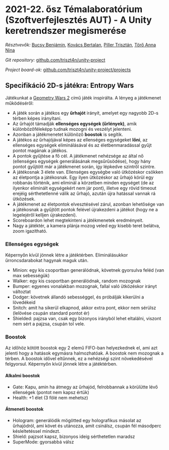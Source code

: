 # 2021-22. ősz Témalaboratórium (Szoftverfejlesztés AUT) - A Unity keretrendszer megismerése

*Résztvevők:* [Bucsy Benjámin](https://github.com/poiuztrewq1), [Kovács Bertalan](https://github.com/vercibar), [Piller Trisztán](https://github.com/triszt4n), [Törő Anna Nina](https://github.com/tetsuchii)

*Git repository:* [github.com/triszt4n/unity-project](https://github.com/triszt4n/unity-project/)

*Project board-ok:* [github.com/triszt4n/unity-project/projects](https://github.com/triszt4n/unity-project/projects)

## Specifikáció 2D-s játékra: Entropy Wars

Játékunkat a [Geometry Wars 2](https://www.youtube.com/watch?v=1E5b_wbspaQ) című játék inspirálta. A lényeg a játékmenet működéséről:

- A játék során a játékos egy **űrhajót** irányít, amelyet egy nagyobb 2D-s térben képes irányítani.
- Az űrhajót támadják **ellenséges egységek (űrlények)**, amik különbözőféleképp tudnak mozogni és veszélyt jelenteni.
- Azonban a játékmenetet különöző **boostok** is segítik.
- A játékos az űrhajójával képes az ellenséges egységeket **lőni**, az ellenséges egységek eliminálásával és az életbenmaradással gyűjt pontot magának a játékos.
- A pontok gyűjtése a fő cél. A játékmenet nehézsége az által nő (ellenséges egységek generálásának megsűrűsödése), hogy hány pontot gyűjtött már a játékmenet során, így lépkedve szintről szintre.
- A játékosnak 3 élete van. Ellenséges egységbe való ütközéskor csökken az életpontja a játékosnak. Egy ilyen ütközéskor az űrhajó körül egy robbanás történik, ami eliminál a körzetben minden egységet (de az ilyenkor eliminált egységekért nem jár pont), illetve egy rövid timeout erejéig sérthetetlenné válik az űrhajó, azután újra hatással vannak rá ütközések.
- A játékmenet az életpontok elvesztésével zárul, azonban lehetősége van a játékosnak a gyűjtött pontok felével újrakezdeni a játékot (hogy ne a legelejéről kelljen újrakezdeni).
- Scoreboardon lehet megtekinteni a játékmenetek eredményeit.
- Nagy a játéktér, a kamera plánja mozog veled egy kisebb teret belátva, zoom igazítható.

### Ellenséges egységek

Képernyőn kívül jönnek létre a játéktérben. Eliminálásukkor űrroncsdarabokat hagynak maguk után.

- Minion: egy kis csoportban generálódnak, követnek gyorsulva feléd (van max sebességük)
- Walker: egy kis csoportban generálódnak, random mozognak
- Bumper: egyenes vonalakban mozognak, fallal való ütközéskor irányt változtat
- Dodger: követnek állandó sebességgel, és próbálják kikerülni a lövedékeid
- Snitch: amit ha sikerül elkapnod, akkor extra pont, ekkor nem sérülsz (lelövése csupán standard pontot ér)
- Shielded: pajzsa van, csak egy bizonyos irányból lehet eltalálni, viszont nem sért a pajzsa, csupán tol vele.

### Boostok

Az időhöz kötött boostok egy 2 elemű FIFO-ban helyezkednek el, ami azt jelenti hogy a hatások egymásra halmozhatóak. A boostok nem mozognak a térben. A boostok idővel eltűnnek, ez a nehézségi szint növekedésével felgyorsul. Képernyőn kívül jönnek létre a játéktérben.

#### Alkalmi boostok

- Gate: Kapu, amin ha átmegy az űrhajód, felrobbannak a körülütte lévő ellenségek (pontot nem kapsz értük)
- Health: +1 élet (3 fölé nem mehetsz)

#### Átmeneti boostok

- Hologram: generálódik mögötted egy holografikus másolat az űrhajódról, ami követ és utánozza, amit csinálsz, csupán fél másodperc késleltetéssel mindezt.
- Shield: pajzsot kapsz, bizonyos ideig sérthetetlen maradsz
- SuperMode: gyorsabbá válsz
